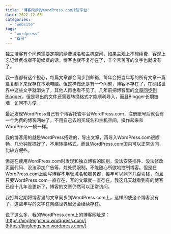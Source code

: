 ```yaml
---
title: "博客同步到WordPress.com托管平台"
date: 2022-12-08
categories: 
  - "website"
tags: 
  - "wordpress"
  - "备份"
---
```


独立博客有个问题需要定期的续费域名和主机空间，如果主观上不想续费，客观上忘记续费或者不能续费的话，博客也就不复存在了，辛辛苦苦写的文字也就没有了。

我一直都有这个担心，每篇文章都会同步到邮箱，每年会把当年写的所有文章一篇篇复制下来保存在本地电脑。但这样做还是有一个问题，博客不存在了，在网络世界中这些文字就消失了，其他人再也看不见了。几年前把博客里的[文章同步到Blogger](https://www.jfsay.com/archives/1029.html)，但是导出的文件还需要转换格式才能顺利导入，而且Blogger长期被墙，访问不方便。

最近发现WordPress自己有个博客托管平台WordPress.com，注册账号后就会有一个免费的博客网站了，不用自己去购买域名和主机空间，操作起来和WordPress一模一样。

我的博客用的就是WordPress搭建的，导出文章，再导入WordPress.com很顺畅，几分钟就搞好了，不用转换格式，而且WordPress.com国内可以正常访问，比较方便些。

但是在使用WordPress.com时发现和独立博客的区别，没法安装插件、没法修改页面代码、没法添加广告等，处处受限制，不能随心所欲地控制博客。但是在WordPress.com上面写博客不用管域名和服务器，每年可以剩下几百块钱，而且只要WordPress.com一直存在，写的文章就一直存在。我这几天就看到有的博客已经十几年没更新了，博客的文章仍然可以正常访问。

我打算定期将博客里的文章同步到WordPress.com上，这样即使这个博客没有了，这些年写的文字在网络世界里还会继续存在。

说了这么多，我的WordPress.com上的博客网址是：[https://jingfengshuo.wordpress.com/](https://jingfengshuo.wordpress.com/)
